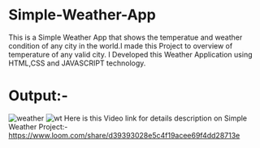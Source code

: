 # Simple-Weather-App
This is a Simple Weather App that shows the temperatue and weather condition of any city in the world.I made this Project to overview of temperature of any valid city.
I Developed this Weather Application using HTML,CSS and JAVASCRIPT technology.
# Output:-
![weather](https://user-images.githubusercontent.com/108295187/191709617-4d8f1c51-7797-4d9a-baeb-eafe31e78b97.png)
![wt](https://user-images.githubusercontent.com/108295187/191709711-87acae87-7d8b-4040-bebb-0524d2a05b03.png)
Here is this Video link for details description on Simple Weather Project:- 
https://www.loom.com/share/d39393028e5c4f19acee69f4dd28713e

